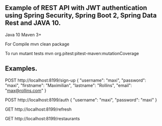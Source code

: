 ## Example of REST API with JWT authentication using Spring Security, Spring Boot 2, Spring Data Rest and JAVA 10.
Java 10
Maven 3+

For Compile mvn clean package 

To run mutant tests mvn org.pitest:pitest-maven:mutationCoverage

## Examples.

POST
http://localhost:8199/sign-up
{
    "username": "maxi",
    "password": "maxi",
    "firstname": "Maximilian",
    "lastname": "Rollins",
    "email": "max@rollins.com"
}

POST
http://localhost:8199/auth
{
    "username": "maxi",
    "password": "maxi"
}

GET
http://localhost:8199/refresh

GET
http://localhost:8199/restaurants
